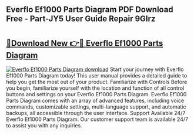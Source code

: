 ## Everflo Ef1000 Parts Diagram PDF Download Free - Part-JY5 User Guide Repair 9GIrz

# <h2><a href="http://dfr6lez.blite.top/?on=Everflo+Ef1000+Parts+Diagram">🔗Download New 👉🔴 Everflo Ef1000 Parts Diagram</a></h2>

[![Everflo Ef1000 Parts Diagram download](https://i.imgur.com/lujVjoI.png)](http://dfr6lez.blite.top/?on=Everflo+Ef1000+Parts+Diagram)
Start your journey with Everflo Ef1000 Parts Diagram today! This user manual provides a detailed guide to help you get the most out of your product. Familiarize with Controls Before you begin, familiarize yourself with the location and function of all control buttons and settings on your Everflo Ef1000 Parts Diagram. Everflo Ef1000 Parts Diagram comes with an array of advanced features, including voice commands, customizable settings, multi-language support, and automatic backups, all accessible through the user interface. Support Available 24/7 Everflo Ef1000 Parts Diagram. Our customer support team is available 24/7 to assist you with any inquiries.
